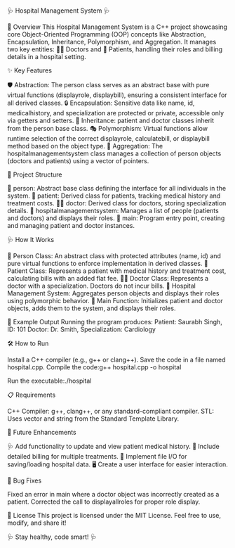 🩺 Hospital Management System 🩺

🌟 Overview
This Hospital Management System is a C++ project showcasing core Object-Oriented Programming (OOP) concepts like Abstraction, Encapsulation, Inheritance, Polymorphism, and Aggregation. It manages two key entities: 👨‍⚕️ Doctors and 🤒 Patients, handling their roles and billing details in a hospital setting.

✨ Key Features

🛡️ Abstraction: The person class serves as an abstract base with pure virtual functions (displayrole, displaybill), ensuring a consistent interface for all derived classes.
🔒 Encapsulation: Sensitive data like name, id, medicalhistory, and specialization are protected or private, accessible only via getters and setters.
🌳 Inheritance: patient and doctor classes inherit from the person base class.
🎭 Polymorphism: Virtual functions allow runtime selection of the correct displayrole, calculatebill, or displaybill method based on the object type.
🤝 Aggregation: The hospitalmanagementsystem class manages a collection of person objects (doctors and patients) using a vector of pointers.


📂 Project Structure

👤 person: Abstract base class defining the interface for all individuals in the system.
🤒 patient: Derived class for patients, tracking medical history and treatment costs.
👨‍⚕️ doctor: Derived class for doctors, storing specialization details.
🏥 hospitalmanagementsystem: Manages a list of people (patients and doctors) and displays their roles.
🚀 main: Program entry point, creating and managing patient and doctor instances.


🩺 How It Works

👤 Person Class: An abstract class with protected attributes (name, id) and pure virtual functions to enforce implementation in derived classes.
🤒 Patient Class: Represents a patient with medical history and treatment cost, calculating bills with an added flat fee.
👨‍⚕️ Doctor Class: Represents a doctor with a specialization. Doctors do not incur bills.
🏥 Hospital Management System: Aggregates person objects and displays their roles using polymorphic behavior.
🚀 Main Function: Initializes patient and doctor objects, adds them to the system, and displays their roles.


📜 Example Output
Running the program produces:
Patient: Saurabh Singh, ID: 101
Doctor: Dr. Smith, Specialization: Cardiology


🛠️ How to Run

Install a C++ compiler (e.g., g++ or clang++).
Save the code in a file named hospital.cpp.
Compile the code:g++ hospital.cpp -o hospital


Run the executable:./hospital




📋 Requirements

C++ Compiler: g++, clang++, or any standard-compliant compiler.
STL: Uses vector and string from the Standard Template Library.


🚀 Future Enhancements

🩺 Add functionality to update and view patient medical history.
💸 Include detailed billing for multiple treatments.
💾 Implement file I/O for saving/loading hospital data.
🖥️ Create a user interface for easier interaction.


🐛 Bug Fixes

Fixed an error in main where a doctor object was incorrectly created as a patient.
Corrected the call to displayallroles for proper role display.


📄 License
This project is licensed under the MIT License. Feel free to use, modify, and share it!

🩺 Stay healthy, code smart! 🩺
